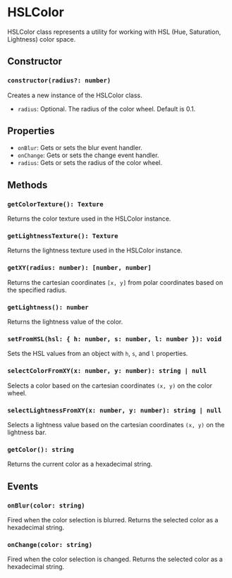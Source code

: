 # HSLColor

HSLColor class represents a utility for working with HSL (Hue, Saturation, Lightness) color space.

## Constructor

### `constructor(radius?: number)`

Creates a new instance of the HSLColor class.

- `radius`: Optional. The radius of the color wheel. Default is 0.1.

## Properties

- `onBlur`: Gets or sets the blur event handler.
- `onChange`: Gets or sets the change event handler.
- `radius`: Gets or sets the radius of the color wheel.

## Methods

### `getColorTexture(): Texture`

Returns the color texture used in the HSLColor instance.

### `getLightnessTexture(): Texture`

Returns the lightness texture used in the HSLColor instance.

### `getXY(radius: number): [number, number]`

Returns the cartesian coordinates `[x, y]` from polar coordinates based on the specified radius.

### `getLightness(): number`

Returns the lightness value of the color.

### `setFromHSL(hsl: { h: number, s: number, l: number }): void`

Sets the HSL values from an object with `h`, `s`, and `l` properties.

### `selectColorFromXY(x: number, y: number): string | null`

Selects a color based on the cartesian coordinates `(x, y)` on the color wheel.

### `selectLightnessFromXY(x: number, y: number): string | null`

Selects a lightness value based on the cartesian coordinates `(x, y)` on the lightness bar.

### `getColor(): string`

Returns the current color as a hexadecimal string.

## Events

### `onBlur(color: string)`

Fired when the color selection is blurred. Returns the selected color as a hexadecimal string.

### `onChange(color: string)`

Fired when the color selection is changed. Returns the selected color as a hexadecimal string.

